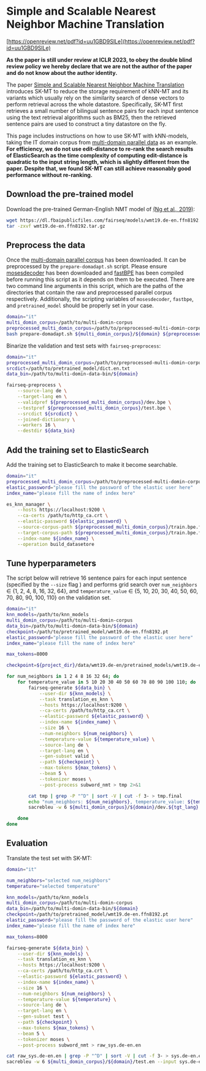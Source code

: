 # Simple and Scalable Nearest Neighbor Machine Translation

[https://openreview.net/pdf?id=uu1GBD9SlLe](https://openreview.net/pdf?id=uu1GBD9SlLe)


**As the paper is still under review at ICLR 2023, to obey the double blind review policy
we hereby declare that we are not the author of the paper and do not know about the author identity.**


The paper [Simple and Scalable Nearest Neighbor Machine Translation](https://openreview.net/pdf?id=uu1GBD9SlLe) 
introduces SK-MT to reduce the storage requirement of kNN-MT and its variants which usually rely on the 
similarity search of dense vectors to perform retrieval across the whole datastore. Specifically, SK-MT 
first retrieves a small number of bilingual sentence pairs for each input sentence using the text retrieval 
algorithms such as BM25, then the retrieved sentence pairs are used to construct a tiny datastore on the fly.


This page includes instructions on how to use SK-MT with kNN-models, taking the IT domain corpus from 
[multi-domain parallel data](https://github.com/roeeaharoni/unsupervised-domain-clusters) as an example. 
**For efficiency, we do not use edit-distance to re-rank the search results of ElasticSearch as the time 
complexity of computing edit-distance is quadratic to the input string length, which is slightly different 
from the paper. Despite that, we found SK-MT can still achieve reasonably good performance without re-ranking.**


## Download the pre-trained model
Download the pre-trained German-English NMT model of 
[(Ng et al., 2019)](https://aclanthology.org/W19-5333.pdf):
``` bash
wget https://dl.fbaipublicfiles.com/fairseq/models/wmt19.de-en.ffn8192.tar.gz
tar -zxvf wmt19.de-en.ffn8192.tar.gz
```


## Preprocess the data

Once the [multi-domain parallel corpus](https://github.com/roeeaharoni/unsupervised-domain-clusters) 
has been downloaded. It can be preprocessed by the `prepare-domadapt.sh` script. Please ensure 
[mosesdecoder](https://github.com/moses-smt/mosesdecoder) has been downloaded and 
[fastBPE](https://github.com/glample/fastBPE) has been compiled before running 
this script as it depends on them to be executed. There are two command line arguments 
in this script, which are the paths of the directories that contain the raw 
and preprocessed parallel corpus respectively. Additionally, the scripting variables 
of `mosesdecoder`, `fastbpe`, and `pretrained_model` should be properly set in your case.


``` bash
domain="it"
multi_domin_corpus=/path/to/multi-domin-corpus
preprocessed_multi_domin_corpus=/path/to/preprocessed-multi-domin-corpus
bash prepare-domadapt.sh ${multi_domin_corpus}/${domain} ${preprocessed_multi_domin_corpus}/${domain}
```


Binarize the validation and test sets with `fairseq-preprocess`:
``` bash
domain="it"
preprocessed_multi_domin_corpus=/path/to/preprocessed-multi-domin-corpus/${domain}
srcdict=/path/to/pretrained_model/dict.en.txt
data_bin=/path/to/multi-domin-data-bin/${domain}

fairseq-preprocess \
    --source-lang de \
    --target-lang en \
    --validpref ${preprocessed_multi_domin_corpus}/dev.bpe \
    --testpref ${preprocessed_multi_domin_corpus}/test.bpe \
    --srcdict ${srcdict} \
    --joined-dictionary \
    --workers 16 \
    --destdir ${data_bin}
```


## Add the training set to ElasticSearch
Add the training set to ElasticSearch to make it become searchable.
``` bash
domain="it"
preprocessed_multi_domin_corpus=/path/to/preprocessed-multi-domin-corpus/${domain}
elastic_password="please fill the password of the elastic user here"
index_name="please fill the name of index here"

es_knn_manager \
    --hosts https://localhost:9200 \
    --ca-certs /path/to/http_ca.crt \
    --elastic-password ${elastic_password} \
    --source-corpus-path ${preprocessed_multi_domin_corpus}/train.bpe.filtered.de \
    --target-corpus-path ${preprocessed_multi_domin_corpus}/train.bpe.filtered.en \
    --index-name ${index_name} \
    --operation build_datasetore
```


## Tune hyperparameters
The script below will retrieve 16 sentence pairs for each input sentence (specified by the `--size` flag ) 
and performs grid search over `num_neighbors` ∈ {1, 2, 4, 8, 16, 32, 64}, and `temperature_value` 
∈ {5, 10, 20, 30, 40, 50, 60, 70, 80, 90, 100, 110} on the validation set.

``` bash
domain="it"
knn_models=/path/to/knn_models
multi_domin_corpus=/path/to/multi-domin-corpus
data_bin=/path/to/multi-domin-data-bin/${domain}
checkpoint=/path/to/pretrained_model/wmt19.de-en.ffn8192.pt
elastic_password="please fill the password of the elastic user here"
index_name="please fill the name of index here"

max_tokens=8000

checkpoint=${project_dir}/data/wmt19.de-en/pretrained_models/wmt19.de-en.ffn8192.pt

for num_neighbors in 1 2 4 8 16 32 64; do
    for temperature_value in 5 10 20 30 40 50 60 70 80 90 100 110; do
        fairseq-generate ${data_bin} \
            --user-dir ${knn_models} \
            --task translation_es_knn \
            --hosts https://localhost:9200 \
            --ca-certs /path/to/http_ca.crt \
            --elastic-password ${elastic_password} \
            --index-name ${index_name} \
            --size 16 \
            --num-neighbors ${num_neighbors} \
            --temperature-value ${temperature_value} \
            --source-lang de \
            --target-lang en \
            --gen-subset valid \
            --path ${checkpoint} \
            --max-tokens ${max_tokens} \
            --beam 5 \
            --tokenizer moses \
            --post-process subword_nmt > tmp 2>&1

        cat tmp | grep -P "^D" | sort -V | cut -f 3- > tmp.final
        echo "num_neighbors: ${num_neighbors}, temperature_value: ${temperature_value}"
        sacrebleu -w 6 ${multi_domin_corpus}/${domain}/dev.${tgt_lang} --input tmp.final

    done
done
```


## Evaluation

Translate the test set with SK-MT:

``` bash
domain="it"

num_neighbors="selected num_neighbors"
temperature="selected temperature"

knn_models=/path/to/knn_models
multi_domin_corpus=/path/to/multi-domin-corpus
data_bin=/path/to/multi-domin-data-bin/${domain}
checkpoint=/path/to/pretrained_model/wmt19.de-en.ffn8192.pt
elastic_password="please fill the password of the elastic user here"
index_name="please fill the name of index here"

max_tokens=8000

fairseq-generate ${data_bin} \
    --user-dir ${knn_models} \
    --task translation_es_knn \
    --hosts https://localhost:9200 \
    --ca-certs /path/to/http_ca.crt \
    --elastic-password ${elastic_password} \
    --index-name ${index_name} \
    --size 16 \
    --num-neighbors ${num_neighbors} \
    --temperature-value ${temperature} \
    --source-lang de \
    --target-lang en \
    --gen-subset test \
    --path ${checkpoint} \
    --max-tokens ${max_tokens} \
    --beam 5 \
    --tokenizer moses \
    --post-process subword_nmt > raw_sys.de-en.en

cat raw_sys.de-en.en | grep -P "^D" | sort -V | cut -f 3- > sys.de-en.en
sacrebleu -w 6 ${multi_domin_corpus}/${domain}/test.en --input sys.de-en.en
```

